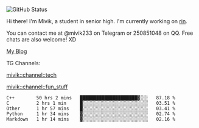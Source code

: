 ![GitHub Status](https://github-readme-stats.vercel.app/api?show_icons=true&username=Mivik)

Hi there! I'm Mivik, a student in senior high. I'm currently working on [rin](https://github.com/Mivik/rin).

You can contact me at @mivik233 on Telegram or 250851048 on QQ. Free chats are also welcome! XD

[My Blog](https://mivik.gitee.io)

TG Channels:

[mivik::channel::tech](https://t.me/mivik_channel_tech/)

[mivik::channel::fun_stuff](https://t.me/mivik_channel_fun_stuff/)

<!--START_SECTION:waka-->
```text
C++        50 hrs 2 mins   █████████████████████▓░░░   87.18 % 
C          2 hrs 1 min     █░░░░░░░░░░░░░░░░░░░░░░░░   03.51 % 
Other      1 hr 57 mins    █░░░░░░░░░░░░░░░░░░░░░░░░   03.41 % 
Python     1 hr 34 mins    ▓░░░░░░░░░░░░░░░░░░░░░░░░   02.74 % 
Markdown   1 hr 14 mins    ▓░░░░░░░░░░░░░░░░░░░░░░░░   02.16 % 
```
<!--END_SECTION:waka-->
